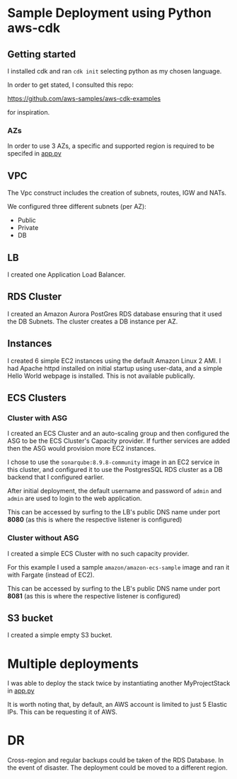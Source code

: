 # Sample Deployment using Python aws-cdk

## Getting started

I installed cdk and ran `cdk init` selecting python as my chosen language.

In order to get stated, I consulted this repo:

https://github.com/aws-samples/aws-cdk-examples

for inspiration.

### AZs

In order to use 3 AZs, a specific and supported region is required to be specifed in [app.py](./my-project/app.py)

## VPC

The Vpc construct includes the creation of subnets, routes, IGW and NATs.

We configured three different subnets (per AZ):

* Public
* Private
* DB

## LB

I created one Application Load Balancer.

## RDS Cluster

I created an Amazon Aurora PostGres RDS database ensuring that it used the DB Subnets.
The cluster creates a DB instance per AZ.

## Instances

I created 6 simple EC2 instances using the default Amazon Linux 2 AMI.
I had Apache httpd installed on initial startup using user-data, and a simple Hello World webpage is installed.
This is not available publically.

## ECS Clusters
### Cluster with ASG

I created an ECS Cluster and an auto-scaling group and then configured the ASG to be the ECS Cluster's Capacity provider.
If further services are added then the ASG would provision more EC2 instances.

I chose to use the `sonarqube:8.9.8-community` image in an EC2 service in this cluster, and configured it to use the PostgresSQL RDS cluster as a DB backend that I configured earlier.

After initial deployment, the default username and password of `admin` and `admin` are used to login to the web application.

This can be accessed by surfing to the LB's public DNS name under port **8080** (as this is where the respective listener is configured)

### Cluster without ASG

I created a simple ECS Cluster with no such capacity provider.

For this example I used a sample `amazon/amazon-ecs-sample` image and ran it with Fargate (instead of EC2).

This can be accessed by surfing to the LB's public DNS name under port **8081** (as this is where the respective listener is configured)

## S3 bucket

I created a simple empty S3 bucket.

# Multiple deployments

I was able to deploy the stack twice by instantiating another MyProjectStack in [app.py](./my-project/app.py)

It is worth noting that, by default, an AWS account is limited to just 5 Elastic IPs. This can be requesting it of AWS.

# DR

Cross-region and regular backups could be taken of the RDS Database. In the event of disaster. The deployment could be moved to a different region.

